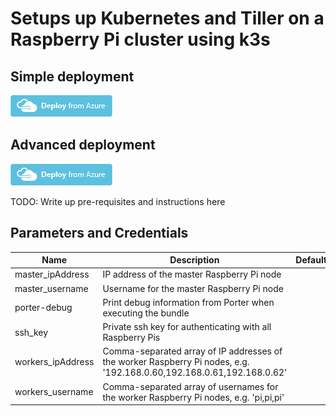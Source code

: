 # Setups up Kubernetes and Tiller on a Raspberry Pi cluster using k3s

## Simple deployment

<a href="https://portal.azure.com/#create/Microsoft.Template/uri/https%3A%2F%2Fraw.githubusercontent.com%2FAzure%2Fazure-cnab-quickstarts%2Fpi-k3s%2Fporter%2Fpi-k-three-s%2Fazuredeploy-simple.json" target="_blank"><img src="https://raw.githubusercontent.com/endjin/CNAB.Quickstarts/master/images/Deploy-from-Azure.png"/></a>

## Advanced deployment

<a href="https://portal.azure.com/#create/Microsoft.Template/uri/https%3A%2F%2Fraw.githubusercontent.com%2FAzure%2Fazure-cnab-quickstarts%2Fpi-k3s%2Fporter%2Fpi-k-three-s%2Fazuredeploy-advanced.json" target="_blank"><img src="https://raw.githubusercontent.com/endjin/CNAB.Quickstarts/master/images/Deploy-from-Azure.png"/></a>

TODO: Write up pre-requisites and instructions here

## Parameters and Credentials

 | Name | Description | Default | Required | 
 | --- | --- | --- | --- | 
 | master_ipAddress | IP address of the master Raspberry Pi node |  | No
master_username | Username for the master Raspberry Pi node |  | No
porter-debug | Print debug information from Porter when executing the bundle |  | No
ssh_key | Private ssh key for authenticating with all Raspberry Pis |  | Yes
workers_ipAddress | Comma-separated array of IP addresses of the worker Raspberry Pi nodes, e.g. '192.168.0.60,192.168.0.61,192.168.0.62' |  | No
workers_username | Comma-separated array of usernames for the worker Raspberry Pi nodes, e.g. 'pi,pi,pi' |  | No | 
